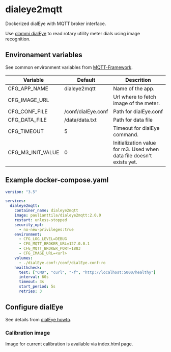 # dialeye2mqtt

Dockerized dialEye with MQTT broker interface.

Use [olammi dialEye](https://olammi.iki.fi/sw/dialEye/) to read rotary utility meter dials using image recognition.

## Environament variables

See common environment variables from [MQTT-Framework](https://github.com/paulianttila/MQTT-Framework).

| **Variable**       | **Default**         | **Descrition**                                                          |
|--------------------|---------------------|-------------------------------------------------------------------------|
| CFG_APP_NAME       | dialeye2mqtt        | Name of the app.                                                        |
| CFG_IMAGE_URL      |                     | Url where to fetch image of the meter.                                  |
| CFG_CONF_FILE      | /conf/dialEye.conf  | Path for dialEye.conf                                                   |
| CFG_DATA_FILE      | /data/data.txt      | Path for data file                                                      |
| CFG_TIMEOUT        | 5                   | Timeout for dialEye command.                                            |
| CFG_M3_INIT_VALUE  | 0                   | Initialization value for m3. Used when data file doesn't exists yet.    |

## Example docker-compose.yaml

```yaml
version: "3.5"

services:
  dialeye2mqtt:
    container_name: dialeye2mqtt
    image: paulianttila/dialeye2mqtt:2.0.0
    restart: unless-stopped
    security_opt:
      - no-new-privileges:true
    environment:
      - CFG_LOG_LEVEL=DEBUG
      - CFG_MQTT_BROKER_URL=127.0.0.1
      - CFG_MQTT_BROKER_PORT=1883
      - CFG_IMAGE_URL=<url>
    volumes:
      - ./dialEye.conf:/conf/dialEye.conf:ro
    healthcheck:
      test: ["CMD", "curl", "-f", "http://localhost:5000/healthy"]
      interval: 60s
      timeout: 3s
      start_period: 5s
      retries: 3
 ```

 ## Configure dialEye

 See details from [dialEye howto](https://olammi.iki.fi/sw/dialEye/howto.php).

 ### Calibration image

 Image for current calibration is available via index.html page.
